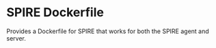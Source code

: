 # SPIRE Dockerfile

Provides a Dockerfile for SPIRE that works for both the SPIRE agent and server. 